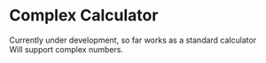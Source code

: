 # Complex Calculator
Currently under development, so far works as a standard calculator <br>
Will support complex numbers.

